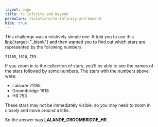 ```yaml
---
layout: page
title: To Infinity and Beyond
permalink: /solutions/to-infinity-and-beyond
hide: true
---
```


This challenge was a relatively simple one. It told you to use this
[link](http://stars.chromeexperiments.com "I might help you"){:target="_blank"} and then wanted
you to find out which stars are represented by the following numbers.

`21185`, `1618`, `753`

If you zoom in to the collection of stars, you'll be able to see the names of
the stars followed by some numbers. The stars with the numbers above were:

* Lalande 21185
* Groombridge 1618
* HR 753

These stars may not be immediately visible, so you may need to zoom in closely
and move around a little.

So the answer was **LALANDE_GROOMBRIDGE_HR**.